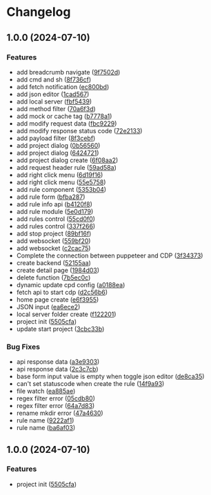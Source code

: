 # Changelog

## 1.0.0 (2024-07-10)


### Features

* add breadcrumb navigate ([9f7502d](https://github.com/CopyMaster98/Magic-Mock/commit/9f7502d82379f637c00499725b77e6f234eda141))
* add cmd and sh ([8f736cf](https://github.com/CopyMaster98/Magic-Mock/commit/8f736cffab0d96bb35be32d703cd2551c20fb9ab))
* add fetch notification ([ec800bd](https://github.com/CopyMaster98/Magic-Mock/commit/ec800bd2faab700fa00d2726b021496f8dbedb0c))
* add json editor ([1cad567](https://github.com/CopyMaster98/Magic-Mock/commit/1cad5679e27b51b799154ad523090317c8e5bc5e))
* add local server ([fbf5439](https://github.com/CopyMaster98/Magic-Mock/commit/fbf54390ef71c5378ff6fe7645a067ea53ce0642))
* add method filter ([70a6f3d](https://github.com/CopyMaster98/Magic-Mock/commit/70a6f3dad59bde48b68a9e9f6addee4c8ce4b7bd))
* add mock or cache tag ([b7778a1](https://github.com/CopyMaster98/Magic-Mock/commit/b7778a1b70de827f7affc31732188d6453473592))
* add modify request data ([fbc9229](https://github.com/CopyMaster98/Magic-Mock/commit/fbc9229ff46403b753dad891857de6bc4d965662))
* add modify response status code ([72e2133](https://github.com/CopyMaster98/Magic-Mock/commit/72e213353861bad97c5855d3ddb9ca3887b1d01e))
* add payload filter ([8f3cebf](https://github.com/CopyMaster98/Magic-Mock/commit/8f3cebfec67af3b2113eb4b19cea9f41eb5bbc6f))
* add project dialog ([0b56560](https://github.com/CopyMaster98/Magic-Mock/commit/0b56560ac2e906c9e205796be622325cd3cc67e8))
* add project dialog ([6424721](https://github.com/CopyMaster98/Magic-Mock/commit/6424721ccc6898f5f8ad9e0fbb0efba64addf219))
* add project dialog create ([6f08aa2](https://github.com/CopyMaster98/Magic-Mock/commit/6f08aa2f81682cc723da0d7f18324b1d4f4abfeb))
* add request header rule ([59ad58a](https://github.com/CopyMaster98/Magic-Mock/commit/59ad58a0163b35039331ed74517adfb20f2ddd89))
* add right click menu ([6d19f16](https://github.com/CopyMaster98/Magic-Mock/commit/6d19f16330850e24dcb2ed541301bf2ded6ab4b3))
* add right click menu ([55e5758](https://github.com/CopyMaster98/Magic-Mock/commit/55e5758b154950f7905095aa0ea29420ad058632))
* add rule component ([5353b04](https://github.com/CopyMaster98/Magic-Mock/commit/5353b048e92747e9d1335f2dd74108c70c8800c8))
* add rule form ([bfba287](https://github.com/CopyMaster98/Magic-Mock/commit/bfba287e70a43cbefc8d5a15c312dc80865d8e16))
* add rule info api ([b4120f8](https://github.com/CopyMaster98/Magic-Mock/commit/b4120f839f411db5425c8ec4e19435ca6837fceb))
* add rule module ([5e0d179](https://github.com/CopyMaster98/Magic-Mock/commit/5e0d1797bec6e300d9a01fbbd0783e71de2e4679))
* add rules control ([55cd0f0](https://github.com/CopyMaster98/Magic-Mock/commit/55cd0f0674aea83c5bb6f236746d3ed6a10c03f0))
* add rules control ([337f266](https://github.com/CopyMaster98/Magic-Mock/commit/337f266695a5d8425da3fdd89c97dad8bf5f269e))
* add stop project ([89bf16f](https://github.com/CopyMaster98/Magic-Mock/commit/89bf16fe1ca75158d4e943f33522f3f175e41a41))
* add websocket ([559bf20](https://github.com/CopyMaster98/Magic-Mock/commit/559bf2016a7976a1be3503129234959962937717))
* add websocket ([c2cac75](https://github.com/CopyMaster98/Magic-Mock/commit/c2cac756e5fcebc3cbe7e6f10d4ac3f4df567065))
* Complete the connection between puppeteer and CDP ([3f34373](https://github.com/CopyMaster98/Magic-Mock/commit/3f3437344e3d98b80e394a5e449812acc3cdca42))
* create backend ([52155aa](https://github.com/CopyMaster98/Magic-Mock/commit/52155aad6b7549d11761b0d00fabd8bb8f88ad4f))
* create detail page ([1984d03](https://github.com/CopyMaster98/Magic-Mock/commit/1984d03ca25783602aea7ee7a1332473fbf64354))
* delete function ([7b5ec0c](https://github.com/CopyMaster98/Magic-Mock/commit/7b5ec0cf60e4366a270cf465d4786844afb19c72))
* dynamic update cpd config ([a0188ea](https://github.com/CopyMaster98/Magic-Mock/commit/a0188ea39372d7a9553375337ffb9984ef3ce5ee))
* fetch api to start cdp ([d2c56b6](https://github.com/CopyMaster98/Magic-Mock/commit/d2c56b694ec43c282b5443ac1df50d0155f75f26))
* home page create ([e6f3955](https://github.com/CopyMaster98/Magic-Mock/commit/e6f395559975bd41802ca21964358f113b1bb2d0))
* JSON input ([ea6ece2](https://github.com/CopyMaster98/Magic-Mock/commit/ea6ece240a2280ce8cbd7ecf95288df1e07fcf49))
* local server folder create ([f122201](https://github.com/CopyMaster98/Magic-Mock/commit/f122201b4b787d45b1d1fa8dff469d6c7318a7ae))
* project init ([5505cfa](https://github.com/CopyMaster98/Magic-Mock/commit/5505cfabdc019edb1a2275f1510e0ee6a020d7d4))
* update start project ([3cbc33b](https://github.com/CopyMaster98/Magic-Mock/commit/3cbc33bb552efc5e75ddac61b6c2f73bcc2bf079))


### Bug Fixes

* api response data ([a3e9303](https://github.com/CopyMaster98/Magic-Mock/commit/a3e9303bccdeab288e26c402e377e6f168651043))
* api response data ([2c3c7cb](https://github.com/CopyMaster98/Magic-Mock/commit/2c3c7cb5fd4f23afd821a37ee411ddc66634a618))
* base form input value is empty when toggle json editor ([de8ca35](https://github.com/CopyMaster98/Magic-Mock/commit/de8ca359912b85f2e7561a3450ec971bcfbd1b51))
* can't set statuscode when create the rule ([14f9a93](https://github.com/CopyMaster98/Magic-Mock/commit/14f9a939d2c0ab35c3df0f245f0338ee97db3390))
* file watch ([ea885ae](https://github.com/CopyMaster98/Magic-Mock/commit/ea885ae48704da0d0437c3bc042f9cae8d118ad7))
* regex filter error ([05cdb80](https://github.com/CopyMaster98/Magic-Mock/commit/05cdb80d8f96e4fb79daad77056a075a8dc2e4d5))
* regex filter error ([64a7d83](https://github.com/CopyMaster98/Magic-Mock/commit/64a7d83dca247b1c567f37b3929e385768ef5f08))
* rename mkdir error ([47a4630](https://github.com/CopyMaster98/Magic-Mock/commit/47a4630072325e3222d94ef4551480c2c28f7811))
* rule name ([9222af1](https://github.com/CopyMaster98/Magic-Mock/commit/9222af153727d48b01921aae9fbaaa8efe4a8d4e))
* rule name ([ba6af03](https://github.com/CopyMaster98/Magic-Mock/commit/ba6af0341f0169b7d934b1979d52958379d77629))

## 1.0.0 (2024-07-10)


### Features

* project init ([5505cfa](https://github.com/CopyMaster98/Magic-Mock/commit/5505cfabdc019edb1a2275f1510e0ee6a020d7d4))
